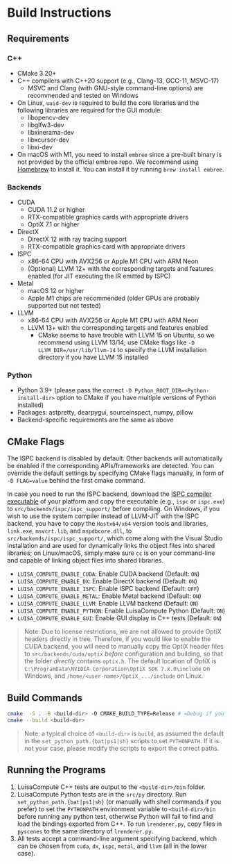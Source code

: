 # Build Instructions

## Requirements

### C++

- CMake 3.20+
- C++ compilers with C++20 support (e.g., Clang-13, GCC-11, MSVC-17)
    - MSVC and Clang (with GNU-style command-line options) are recommended and tested on Windows
- On Linux, `uuid-dev` is required to build the core libraries and the following libraries are required for the GUI module:
  - libopencv-dev
  - libglfw3-dev
  - libxinerama-dev
  - libxcursor-dev
  - libxi-dev
- On macOS with M1, you need to install `embree` since a pre-built binary is not provided by the official embree repo. We recommend using [Homebrew](https://brew.sh/) to install it. You can install it by running `brew install embree`.

### Backends

- CUDA
    - CUDA 11.2 or higher
    - RTX-compatible graphics cards with appropriate drivers
    - OptiX 7.1 or higher
- DirectX
    - DirectX 12 with ray tracing support
    - RTX-compatible graphics card with appropriate drivers
- ISPC
    - x86-64 CPU with AVX256 or Apple M1 CPU with ARM Neon
    - (Optional) LLVM 12+ with the corresponding targets and features enabled (for JIT executing the IR emitted by ISPC)
- Metal
    - macOS 12 or higher
    - Apple M1 chips are recommended (older GPUs are probably supported but not tested)
- LLVM
    - x86-64 CPU with AVX256 or Apple M1 CPU with ARM Neon
    - LLVM 13+ with the corresponding targets and features enabled
      - CMake seems to have trouble with LLVM 15 on Ubuntu, so we recommend using LLVM 13/14; use CMake flags like `-D LLVM_DIR=/usr/lib/llvm-14` to specify the LLVM installation directory if you have LLVM 15 installed

### Python

- Python 3.9+ (please pass the correct `-D Python_ROOT_DIR=<Python-install-dir>` option to CMake if you have multiple
  versions of Python installed)
- Packages: astpretty, dearpygui, sourceinspect, numpy, pillow
- Backend-specific requirements are the same as above

## CMake Flags

The ISPC backend is disabled by default. Other backends will automatically be enabled if the corresponding
APIs/frameworks are detected. You can override the default settings by specifying CMake flags manually, in
form of `-D FLAG=value` behind the first cmake command.

In case you need to run the ISPC backend, download the [ISPC compiler executable](https://ispc.github.io/downloads.html)
of your platform and copy the executable (e.g., `ispc` or `ispc.exe`) to `src/backends/ispc/ispc_support/` before
compiling. On Windows, if you wish to use the system compiler instead of LLVM-JIT with the ISPC backend, you have to
copy the `Hostx64/x64` version tools and libraries, `link.exe`, `msvcrt.lib`, and `mspdbcore.dll`,
to `src/backends/ispc/ispc_support/`, which come along with the Visual Studio installation and are used for dynamically
links the object files into shared libraries; on Linux/macOS, simply make sure `cc` is on your command-line and capable
of linking object files into shared libraries.

- `LUISA_COMPUTE_ENABLE_CUDA`: Enable CUDA backend (Default: `ON`)
- `LUISA_COMPUTE_ENABLE_DX`: Enable DirectX backend (Default: `ON`)
- `LUISA_COMPUTE_ENABLE_ISPC`: Enable ISPC backend (Default: `OFF`)
- `LUISA_COMPUTE_ENABLE_METAL`: Enable Metal backend (Default: `ON`)
- `LUISA_COMPUTE_ENABLE_LLVM`: Enable LLVM backend (Default: `ON`)
- `LUISA_COMPUTE_ENABLE_PYTHON`: Enable LuisaCompute Python (Default: `ON`)
- `LUISA_COMPUTE_ENABLE_GUI`: Enable GUI display in C++ tests (Default: `ON`)

> Note: Due to license restrictions, we are not allowed to provide OptiX headers directly in tree. 
> Therefore, if you would like to enable the CUDA backend, you will need to manually copy the OptiX header
> files to `src/backends/cuda/optix` *before* configuration and building, so that the folder *directly*
> contains `optix.h`. The default location of OptiX is `C:\ProgramData\NVIDIA Corporation\OptiX SDK 7.x.0\include`
>  on Windows, and `/home/<user-name>/OptiX_.../include` on Linux.

## Build Commands

```bash
cmake  -S . -B <build-dir> -D CMAKE_BUILD_TYPE=Release # =Debug if you want a debug build; optionally followed by other flags as listed above
cmake --build <build-dir>
```

> Note: a typical choice of `<build-dir>` is `build`, as assumed the default in the `set_python_path.{bat|ps1|sh}`
> scripts to set `PYTHONPATH`. If it is not your case, please modify the scripts to export the correct paths.

## Running the Programs

1. LuisaCompute C++ tests are output to the `<build-dir>/bin` folder.
2. LuisaCompute Python tests are in the `src/py` directory. Run `set_python_path.{bat|ps1|sh}` (or manually with shell
   commands if you prefer) to set the `PYTHONPATH` environment variable to `<build-dir>/bin` before running any python
   test, otherwise Python will fail to find and load the bindings exported from C++. To run `lrenderer.py`, copy files
   in `pyscenes` to the same directory of `lrenderer.py`.
4. All tests accept a command-line argument specifying backend, which can be chosen from `cuda`, `dx`, `ispc`, `metal`,
   and `llvm` (all in the lower case).

